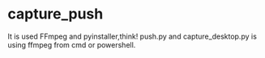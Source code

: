 # capture_push
It is used FFmpeg and pyinstaller,think!
push.py and capture_desktop.py is using ffmpeg from cmd or powershell.
